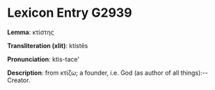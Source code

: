 # Lexicon Entry G2939

**Lemma**: κτίστης

**Transliteration (xlit)**: ktístēs

**Pronunciation**: ktis-tace'

**Description**:
from κτίζω; a founder, i.e. God (as author of all things):--Creator.
